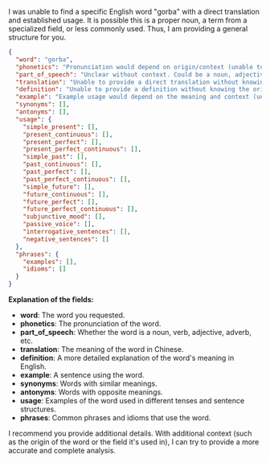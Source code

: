 I was unable to find a specific English word "gorba" with a direct translation and established usage. It is possible this is a proper noun, a term from a specialized field, or less commonly used. Thus, I am providing a general structure for you.

```json
{
  "word": "gorba",
  "phonetics": "Pronunciation would depend on origin/context (unable to provide without more information)",
  "part_of_speech": "Unclear without context. Could be a noun, adjective, etc.",
  "translation": "Unable to provide a direct translation without knowing the origin and context.",
  "definition": "Unable to provide a definition without knowing the origin and context.",
  "example": "Example usage would depend on the meaning and context (unable to provide).",
  "synonyms": [],
  "antonyms": [],
  "usage": {
    "simple_present": [],
    "present_continuous": [],
    "present_perfect": [],
    "present_perfect_continuous": [],
    "simple_past": [],
    "past_continuous": [],
    "past_perfect": [],
    "past_perfect_continuous": [],
    "simple_future": [],
    "future_continuous": [],
    "future_perfect": [],
    "future_perfect_continuous": [],
    "subjunctive_mood": [],
    "passive_voice": [],
    "interrogative_sentences": [],
    "negative_sentences": []
  },
  "phrases": {
    "examples": [],
    "idioms": []
  }
}
```

**Explanation of the fields:**

*   **word**: The word you requested.
*   **phonetics**:  The pronunciation of the word.
*   **part\_of\_speech**:  Whether the word is a noun, verb, adjective, adverb, etc.
*   **translation**:  The meaning of the word in Chinese.
*   **definition**:  A more detailed explanation of the word's meaning in English.
*   **example**:  A sentence using the word.
*   **synonyms**:  Words with similar meanings.
*   **antonyms**: Words with opposite meanings.
*   **usage**: Examples of the word used in different tenses and sentence structures.
*   **phrases**: Common phrases and idioms that use the word.

I recommend you provide additional details. With additional context (such as the origin of the word or the field it's used in), I can try to provide a more accurate and complete analysis.
 